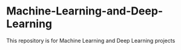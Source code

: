 # Machine-Learning-and-Deep-Learning
This repository is for Machine Learning and Deep Learning projects 
